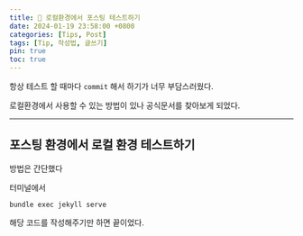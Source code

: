 ```yaml
---
title: 🥜 로컬환경에서 포스팅 테스트하기
date: 2024-01-19 23:58:00 +0800
categories: [Tips, Post]
tags: [Tip, 작성법, 글쓰기]
pin: true
toc: true
---
```


항상 테스트 할 때마다 `commit` 해서 하기가 너무 부담스러웠다.

로컬환경에서 사용할 수 있는 방법이 있나 공식문서를 찾아보게 되었다.

<hr>

## 포스팅 환경에서 로컬 환경 테스트하기

방법은 간단했다

터미널에서

```
bundle exec jekyll serve
```

해당 코드를 작성해주기만 하면 끝이었다.
